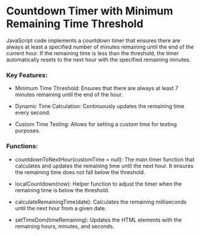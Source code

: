 # Countdown Timer with Minimum Remaining Time Threshold
JavaScript code implements a countdown timer that ensures there are always at least a specified number of minutes remaining until the end of the current hour. If the remaining time is less than the threshold, the timer automatically resets to the next hour with the specified remaining minutes.

### Key Features:

- Minimum Time Threshold: Ensures that there are always at least 7 minutes remaining until the end of the hour.

- Dynamic Time Calculation: Continuously updates the remaining time every second.

- Custom Time Testing: Allows for setting a custom time for testing purposes.

### Functions:

- countdownToNextHour(customTime = null): The main timer function that calculates and updates the remaining time until the next hour. It ensures the remaining time does not fall below the threshold.

- localCountdown(now): Helper function to adjust the timer when the remaining time is below the threshold.

- calculateRemainingTime(date): Calculates the remaining milliseconds until the next hour from a given date.

- setTimeDom(timeRemaining): Updates the HTML elements with the remaining hours, minutes, and seconds.